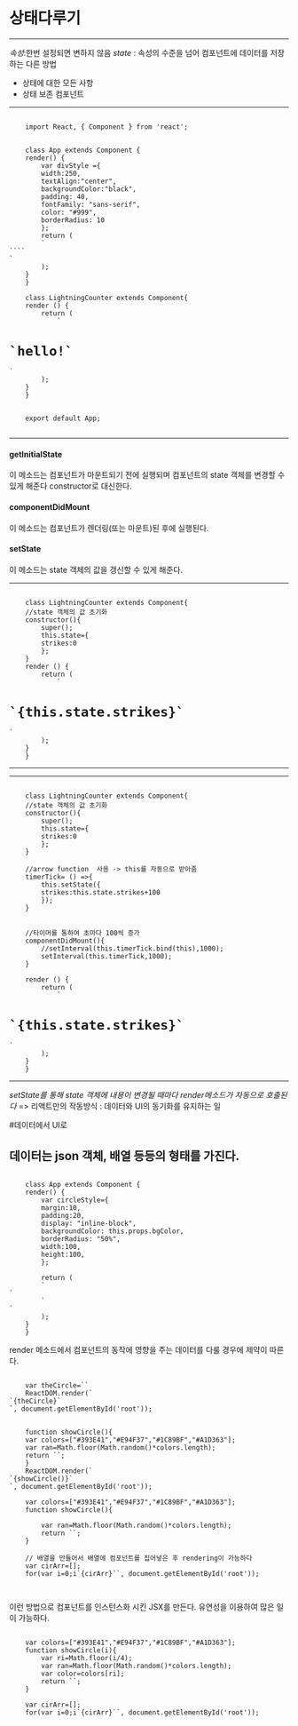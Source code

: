 # 상태다루기
------
*속성*:한번 설정되면 변하지 않음
*state* : 속성의 수준을 넘어 컴포넌트에 데이터를 저장하는 다른 방법

* 상태에 대한 모든 사항
* 상태 보존 컴포넌트

-------

<pre><code>
    import React, { Component } from 'react';


    class App extends Component {
    render() {
        var divStyle ={
        width:250,
        textAlign:"center",
        backgroundColor:"black",
        padding: 40,
        fontFamily: "sans-serif",
        color: "#999",
        borderRadius: 10
        };
        return (
        `<div style={divStyle}>``<LightningCounter/>``</div>`
        );
    }
    }

    class LightningCounter extends Component{
    render () {
        return (
            `<h1>`hello!`</h1>`
        );
    }
    }


    export default App;

</pre></code>
        
-------
#### getInitialState
이 메소드는 컴포넌트가 마운트되기 전에 실행되며 컴포넌트의 state 객체를 변경할 수 있게 해준다
constructor로 대신한다.

#### componentDidMount
이 메소드는 컴포넌트가 렌더링(또는 마운트)된 후에 실행된다.

#### setState
이 메소드는 state 객체의 값을 갱신할 수 있게 해준다.


-----
<pre><code>
    class LightningCounter extends Component{
    //state 객체의 값 초기화
    constructor(){
        super();
        this.state={
        strikes:0
        };
    }
    render () {
        return (
            `<h1>`{this.state.strikes}`</h1>`
        );
    }
    }
</pre></code>
------


------
<pre><code>
    class LightningCounter extends Component{
    //state 객체의 값 초기화
    constructor(){
        super();
        this.state={
        strikes:0
        };
    }
    
    //arrow function  사용 -> this를 자동으로 받아줌
    timerTick= () =>{
        this.setState({
        strikes:this.state.strikes+100
        });
    }


    //타이머를 통하여 초마다 100씩 증가
    componentDidMount(){
        //setInterval(this.timerTick.bind(this),1000);
        setInterval(this.timerTick,1000);
    }

    render () {
        return (
            `<h1>`{this.state.strikes}`</h1>`
        );
    }
    }
</pre></code>
-------

_setState를 통해 state 객체에 내용이 변경될 때마다 render메소드가 자동으로 호출된다_
=> 리액트만의 작동방식 : 데이터와 UI의 동기화를 유지하는 일


#데이터에서 UI로

데이터는 json 객체, 배열 등등의 형태를 가진다.
---------
<pre><code>
    class App extends Component {
    render() {
        var circleStyle={
        margin:10,
        padding:20,
        display: "inline-block",
        backgroundColor: this.props.bgColor,
        borderRadius: "50%",
        width:100,
        height:100,
        };
        
        return (
        `<div style={circleStyle}>`
        `</div>`
        );
    }
    }
</pre></code>

render 메소드에서 컴포넌트의 동작에 영향을 주는 데이터를 다룰 경우에 제약이 따른다.
<pre><code>
    var theCircle=`<App bgColor="#F9C240"/>`
    ReactDOM.render(`<div>`{theCircle}`</div>`, document.getElementById('root'));


    function showCircle(){
    var colors=["#393E41","#E94F37","#1C89BF","#A1D363"];
    var ran=Math.floor(Math.random()*colors.length);
    return `<App bgColor={colors[ran]}/>`;
    }
    ReactDOM.render(`<div>`{showCircle()}`</div>`, document.getElementById('root'));

    var colors=["#393E41","#E94F37","#1C89BF","#A1D363"];
    function showCircle(){
        
        var ran=Math.floor(Math.random()*colors.length);
        return `<App bgColor={colors[ran]}/>`;
    }

    // 배열을 만들어서 배열에 컴포넌트를 집어넣은 후 rendering이 가능하다
    var cirArr=[];
    for(var i=0;i<colors.length*3;i++){
        cirArr.push(showCircle(i));
    }
    ReactDOM.render(`<div>`{cirArr}`</div>`, document.getElementById('root'));


</pre></code>
이런 방법으로 컴포넌트를 인스턴스화 시킨 JSX를 만든다. 유연성을 이용하여 많은 일이 가능하다.

<pre><code>
    var colors=["#393E41","#E94F37","#1C89BF","#A1D363"];
    function showCircle(i){
        var ri=Math.floor(i/4);
        var ran=Math.floor(Math.random()*colors.length);
        var color=colors[ri];
        return `<App key={i+color} bgColor={colors[ran]}/>`;
    }

    var cirArr=[];
    for(var i=0;i<colors.length*3;i++){
        cirArr.push(showCircle(i));
        console.log(cirArr[i]);
        
    } 
    

    ReactDOM.render(`<div>`{cirArr}`</div>`, document.getElementById('root'));

</pre></code>